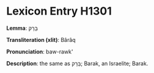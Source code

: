 # Lexicon Entry H1301

**Lemma**: בָּרָק

**Transliteration (xlit)**: Bârâq

**Pronunciation**: baw-rawk'

**Description**:
the same as בָּרָק; Barak, an Israelite; Barak.
